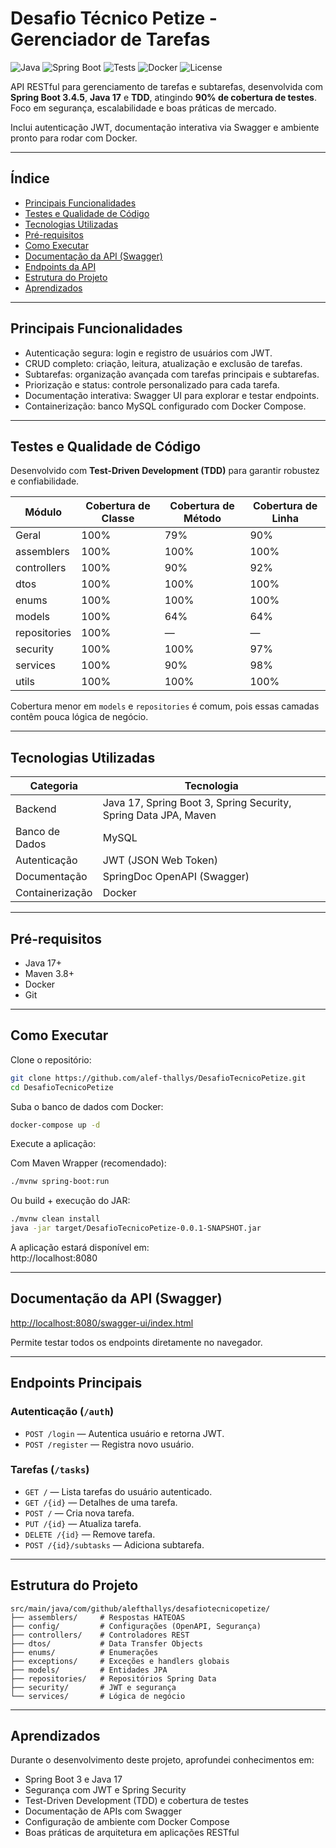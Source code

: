 # Desafio Técnico Petize - Gerenciador de Tarefas

![Java](https://img.shields.io/badge/Java-17-orange)
![Spring Boot](https://img.shields.io/badge/Spring%20Boot-3.4.5-brightgreen)
![Tests](https://img.shields.io/badge/Coverage-90%25-success)
![Docker](https://img.shields.io/badge/Docker-Ready-blue)
![License](https://img.shields.io/badge/license-MIT-lightgrey)

API RESTful para gerenciamento de tarefas e subtarefas, desenvolvida com **Spring Boot 3.4.5**, **Java 17** e **TDD**, atingindo **90% de cobertura de testes**. Foco em segurança, escalabilidade e boas práticas de mercado.

Inclui autenticação JWT, documentação interativa via Swagger e ambiente pronto para rodar com Docker.

---

## Índice

- [Principais Funcionalidades](#principais-funcionalidades)
- [Testes e Qualidade de Código](#testes-e-qualidade-de-código)
- [Tecnologias Utilizadas](#tecnologias-utilizadas)
- [Pré-requisitos](#pré-requisitos)
- [Como Executar](#como-executar)
- [Documentação da API (Swagger)](#documentação-da-api-swagger)
- [Endpoints da API](#endpoints-da-api)
- [Estrutura do Projeto](#estrutura-do-projeto)
- [Aprendizados](#aprendizados)

---

## Principais Funcionalidades

- Autenticação segura: login e registro de usuários com JWT.
- CRUD completo: criação, leitura, atualização e exclusão de tarefas.
- Subtarefas: organização avançada com tarefas principais e subtarefas.
- Priorização e status: controle personalizado para cada tarefa.
- Documentação interativa: Swagger UI para explorar e testar endpoints.
- Containerização: banco MySQL configurado com Docker Compose.

---

## Testes e Qualidade de Código

Desenvolvido com **Test-Driven Development (TDD)** para garantir robustez e confiabilidade.

| Módulo       | Cobertura de Classe | Cobertura de Método | Cobertura de Linha |
|--------------|--------------------|---------------------|-------------------|
| Geral        | 100%               | 79%                 | 90%               |
| assemblers   | 100%               | 100%                | 100%              |
| controllers  | 100%               | 90%                 | 92%               |
| dtos         | 100%               | 100%                | 100%              |
| enums        | 100%               | 100%                | 100%              |
| models       | 100%               | 64%                 | 64%               |
| repositories | 100%               | —                   | —                 |
| security     | 100%               | 100%                | 97%               |
| services     | 100%               | 90%                 | 98%               |
| utils        | 100%               | 100%                | 100%              |

Cobertura menor em `models` e `repositories` é comum, pois essas camadas contêm pouca lógica de negócio.

---

## Tecnologias Utilizadas

| Categoria         | Tecnologia                                                      |
|-------------------|-----------------------------------------------------------------|
| Backend           | Java 17, Spring Boot 3, Spring Security, Spring Data JPA, Maven |
| Banco de Dados    | MySQL                                                           |
| Autenticação      | JWT (JSON Web Token)                                            |
| Documentação      | SpringDoc OpenAPI (Swagger)                                     |
| Containerização   | Docker                                                          |

---

## Pré-requisitos

- Java 17+
- Maven 3.8+
- Docker
- Git

---

## Como Executar

Clone o repositório:
```bash
git clone https://github.com/alef-thallys/DesafioTecnicoPetize.git
cd DesafioTecnicoPetize
```

Suba o banco de dados com Docker:
```bash
docker-compose up -d
```

Execute a aplicação:

Com Maven Wrapper (recomendado):
```bash
./mvnw spring-boot:run
```

Ou build + execução do JAR:
```bash
./mvnw clean install
java -jar target/DesafioTecnicoPetize-0.0.1-SNAPSHOT.jar
```

A aplicação estará disponível em:  
http://localhost:8080

---

## Documentação da API (Swagger)

[http://localhost:8080/swagger-ui/index.html](http://localhost:8080/swagger-ui/index.html)

Permite testar todos os endpoints diretamente no navegador.

---

## Endpoints Principais

### Autenticação (`/auth`)
- `POST /login` — Autentica usuário e retorna JWT.
- `POST /register` — Registra novo usuário.

### Tarefas (`/tasks`)
- `GET /` — Lista tarefas do usuário autenticado.
- `GET /{id}` — Detalhes de uma tarefa.
- `POST /` — Cria nova tarefa.
- `PUT /{id}` — Atualiza tarefa.
- `DELETE /{id}` — Remove tarefa.
- `POST /{id}/subtasks` — Adiciona subtarefa.

---

## Estrutura do Projeto

```
src/main/java/com/github/alefthallys/desafiotecnicopetize/
├── assemblers/     # Respostas HATEOAS
├── config/         # Configurações (OpenAPI, Segurança)
├── controllers/    # Controladores REST
├── dtos/           # Data Transfer Objects
├── enums/          # Enumerações
├── exceptions/     # Exceções e handlers globais
├── models/         # Entidades JPA
├── repositories/   # Repositórios Spring Data
├── security/       # JWT e segurança
└── services/       # Lógica de negócio
```

---

## Aprendizados

Durante o desenvolvimento deste projeto, aprofundei conhecimentos em:
- Spring Boot 3 e Java 17
- Segurança com JWT e Spring Security
- Test-Driven Development (TDD) e cobertura de testes
- Documentação de APIs com Swagger
- Configuração de ambiente com Docker Compose
- Boas práticas de arquitetura em aplicações RESTful